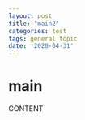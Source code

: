 ```yaml
---
layout: post
title: "main2"
categories: test
tags: general topic
date: '2020-04-31'
---
```


# main

 CONTENT
